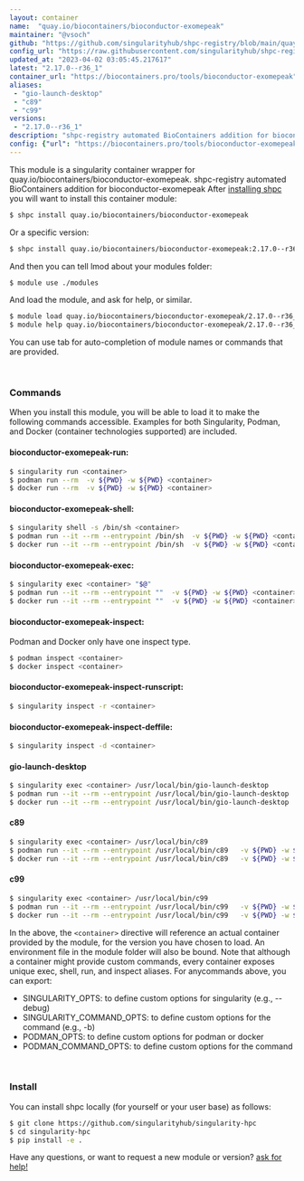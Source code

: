 ```yaml
---
layout: container
name:  "quay.io/biocontainers/bioconductor-exomepeak"
maintainer: "@vsoch"
github: "https://github.com/singularityhub/shpc-registry/blob/main/quay.io/biocontainers/bioconductor-exomepeak/container.yaml"
config_url: "https://raw.githubusercontent.com/singularityhub/shpc-registry/main/quay.io/biocontainers/bioconductor-exomepeak/container.yaml"
updated_at: "2023-04-02 03:05:45.217617"
latest: "2.17.0--r36_1"
container_url: "https://biocontainers.pro/tools/bioconductor-exomepeak"
aliases:
 - "gio-launch-desktop"
 - "c89"
 - "c99"
versions:
 - "2.17.0--r36_1"
description: "shpc-registry automated BioContainers addition for bioconductor-exomepeak"
config: {"url": "https://biocontainers.pro/tools/bioconductor-exomepeak", "maintainer": "@vsoch", "description": "shpc-registry automated BioContainers addition for bioconductor-exomepeak", "latest": {"2.17.0--r36_1": "sha256:c1d50e1954a023b07daf6a9dfb6ab4ef1555da37442564633d429f0d69469c6f"}, "tags": {"2.17.0--r36_1": "sha256:c1d50e1954a023b07daf6a9dfb6ab4ef1555da37442564633d429f0d69469c6f"}, "docker": "quay.io/biocontainers/bioconductor-exomepeak", "aliases": {"gio-launch-desktop": "/usr/local/bin/gio-launch-desktop", "c89": "/usr/local/bin/c89", "c99": "/usr/local/bin/c99"}}
---
```


This module is a singularity container wrapper for quay.io/biocontainers/bioconductor-exomepeak.
shpc-registry automated BioContainers addition for bioconductor-exomepeak
After [installing shpc](#install) you will want to install this container module:


```bash
$ shpc install quay.io/biocontainers/bioconductor-exomepeak
```

Or a specific version:

```bash
$ shpc install quay.io/biocontainers/bioconductor-exomepeak:2.17.0--r36_1
```

And then you can tell lmod about your modules folder:

```bash
$ module use ./modules
```

And load the module, and ask for help, or similar.

```bash
$ module load quay.io/biocontainers/bioconductor-exomepeak/2.17.0--r36_1
$ module help quay.io/biocontainers/bioconductor-exomepeak/2.17.0--r36_1
```

You can use tab for auto-completion of module names or commands that are provided.

<br>

### Commands

When you install this module, you will be able to load it to make the following commands accessible.
Examples for both Singularity, Podman, and Docker (container technologies supported) are included.

#### bioconductor-exomepeak-run:

```bash
$ singularity run <container>
$ podman run --rm  -v ${PWD} -w ${PWD} <container>
$ docker run --rm  -v ${PWD} -w ${PWD} <container>
```

#### bioconductor-exomepeak-shell:

```bash
$ singularity shell -s /bin/sh <container>
$ podman run --it --rm --entrypoint /bin/sh  -v ${PWD} -w ${PWD} <container>
$ docker run --it --rm --entrypoint /bin/sh  -v ${PWD} -w ${PWD} <container>
```

#### bioconductor-exomepeak-exec:

```bash
$ singularity exec <container> "$@"
$ podman run --it --rm --entrypoint ""  -v ${PWD} -w ${PWD} <container> "$@"
$ docker run --it --rm --entrypoint ""  -v ${PWD} -w ${PWD} <container> "$@"
```

#### bioconductor-exomepeak-inspect:

Podman and Docker only have one inspect type.

```bash
$ podman inspect <container>
$ docker inspect <container>
```

#### bioconductor-exomepeak-inspect-runscript:

```bash
$ singularity inspect -r <container>
```

#### bioconductor-exomepeak-inspect-deffile:

```bash
$ singularity inspect -d <container>
```


#### gio-launch-desktop

```bash
$ singularity exec <container> /usr/local/bin/gio-launch-desktop
$ podman run --it --rm --entrypoint /usr/local/bin/gio-launch-desktop   -v ${PWD} -w ${PWD} <container> -c " $@"
$ docker run --it --rm --entrypoint /usr/local/bin/gio-launch-desktop   -v ${PWD} -w ${PWD} <container> -c " $@"
```


#### c89

```bash
$ singularity exec <container> /usr/local/bin/c89
$ podman run --it --rm --entrypoint /usr/local/bin/c89   -v ${PWD} -w ${PWD} <container> -c " $@"
$ docker run --it --rm --entrypoint /usr/local/bin/c89   -v ${PWD} -w ${PWD} <container> -c " $@"
```


#### c99

```bash
$ singularity exec <container> /usr/local/bin/c99
$ podman run --it --rm --entrypoint /usr/local/bin/c99   -v ${PWD} -w ${PWD} <container> -c " $@"
$ docker run --it --rm --entrypoint /usr/local/bin/c99   -v ${PWD} -w ${PWD} <container> -c " $@"
```



In the above, the `<container>` directive will reference an actual container provided
by the module, for the version you have chosen to load. An environment file in the
module folder will also be bound. Note that although a container
might provide custom commands, every container exposes unique exec, shell, run, and
inspect aliases. For anycommands above, you can export:

 - SINGULARITY_OPTS: to define custom options for singularity (e.g., --debug)
 - SINGULARITY_COMMAND_OPTS: to define custom options for the command (e.g., -b)
 - PODMAN_OPTS: to define custom options for podman or docker
 - PODMAN_COMMAND_OPTS: to define custom options for the command

<br>

### Install

You can install shpc locally (for yourself or your user base) as follows:

```bash
$ git clone https://github.com/singularityhub/singularity-hpc
$ cd singularity-hpc
$ pip install -e .
```

Have any questions, or want to request a new module or version? [ask for help!](https://github.com/singularityhub/singularity-hpc/issues)